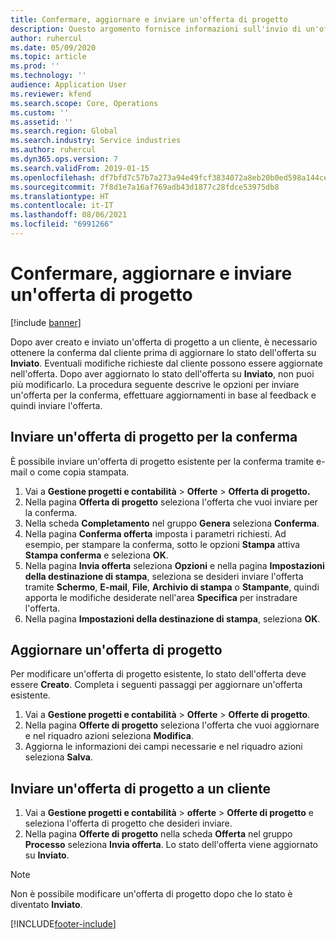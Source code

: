 ```yaml
---
title: Confermare, aggiornare e inviare un'offerta di progetto
description: Questo argomento fornisce informazioni sull'invio di un'offerta al cliente per la conferma, la modifica in base al feedback e quindi il nuovo invio dell'offerta.
author: ruhercul
ms.date: 05/09/2020
ms.topic: article
ms.prod: ''
ms.technology: ''
audience: Application User
ms.reviewer: kfend
ms.search.scope: Core, Operations
ms.custom: ''
ms.assetid: ''
ms.search.region: Global
ms.search.industry: Service industries
ms.author: ruhercul
ms.dyn365.ops.version: 7
ms.search.validFrom: 2019-01-15
ms.openlocfilehash: df7bfd7c57b7a273a94e49fcf3834072a8eb20b0ed598a144cefaff41e28a431
ms.sourcegitcommit: 7f8d1e7a16af769adb43d1877c28fdce53975db8
ms.translationtype: HT
ms.contentlocale: it-IT
ms.lasthandoff: 08/06/2021
ms.locfileid: "6991266"
---
```

# <a name="confirm-update-and-send-a-project-quotation"></a>Confermare, aggiornare e inviare un'offerta di progetto

[!include [banner](../includes/banner.md)]

Dopo aver creato e inviato un'offerta di progetto a un cliente, è necessario ottenere la conferma dal cliente prima di aggiornare lo stato dell'offerta su **Inviato**. Eventuali modifiche richieste dal cliente possono essere aggiornate nell'offerta. Dopo aver aggiornato lo stato dell'offerta su **Inviato**, non puoi più modificarlo. La procedura seguente descrive le opzioni per inviare un'offerta per la conferma, effettuare aggiornamenti in base al feedback e quindi inviare l'offerta.

## <a name="send-a-project-quotation-confirmation"></a>Inviare un'offerta di progetto per la conferma  

È possibile inviare un'offerta di progetto esistente per la conferma tramite e-mail o come copia stampata. 

1. Vai a **Gestione progetti e contabilità** > **Offerte** > **Offerta di progetto.** 
2. Nella pagina **Offerta di progetto** seleziona l'offerta che vuoi inviare per la conferma. 
3. Nella scheda **Completamento** nel gruppo **Genera** seleziona **Conferma**. 
4. Nella pagina **Conferma offerta** imposta i parametri richiesti. Ad esempio, per stampare la conferma, sotto le opzioni **Stampa** attiva **Stampa conferma** e seleziona **OK**.
5. Nella pagina **Invia offerta** seleziona **Opzioni** e nella pagina **Impostazioni della destinazione di stampa**, seleziona se desideri inviare l'offerta tramite **Schermo**, **E-mail**, **File**, **Archivio di stampa** o **Stampante**, quindi apporta le modifiche desiderate nell'area **Specifica** per instradare l'offerta.
6. Nella pagina **Impostazioni della destinazione di stampa**, seleziona **OK**.  

## <a name="update-a-project-quotation"></a>Aggiornare un'offerta di progetto

Per modificare un'offerta di progetto esistente, lo stato dell'offerta deve essere **Creato**. Completa i seguenti passaggi per aggiornare un'offerta esistente. 

1. Vai a **Gestione progetti e contabilità** > **Offerte** > **Offerte di progetto**.
2. Nella pagina **Offerte di progetto** seleziona l'offerta che vuoi aggiornare e nel riquadro azioni seleziona **Modifica**.
3. Aggiorna le informazioni dei campi necessarie e nel riquadro azioni seleziona **Salva**.  

## <a name="send-a-project-quotation-to-a-customer"></a>Inviare un'offerta di progetto a un cliente 

1. Vai a **Gestione progetti e contabilità** > **offerte** > **Offerte di progetto** e seleziona l'offerta di progetto che desideri inviare.
2. Nella pagina **Offerte di progetto** nella scheda **Offerta** nel gruppo **Processo** seleziona **Invia offerta**. Lo stato dell'offerta viene aggiornato su **Inviato**.

> [!NOTE]
> Non è possibile modificare un'offerta di progetto dopo che lo stato è diventato **Inviato**.


[!INCLUDE[footer-include](../includes/footer-banner.md)]